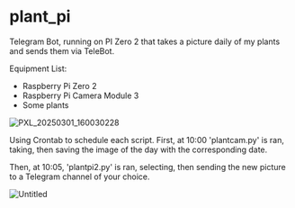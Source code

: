 # plant_pi
Telegram Bot, running on PI Zero 2 that takes a picture daily of my plants and sends them via TeleBot.

Equipment List:
- Raspberry Pi Zero 2
- Raspberry Pi Camera Module 3
- Some plants

![PXL_20250301_160030228](https://github.com/user-attachments/assets/b273e57b-d1ad-4171-8e33-2f5879c670a6)

Using Crontab to schedule each script. First, at 10:00 'plantcam.py' is ran, taking, then saving the image of the day with the corresponding date. 

Then, at 10:05, 'plantpi2.py' is ran, selecting, then sending the new picture to a Telegram channel of your choice.

![Untitled](https://github.com/user-attachments/assets/38230bd4-24f6-43bd-ae24-d8d07ab21918)
